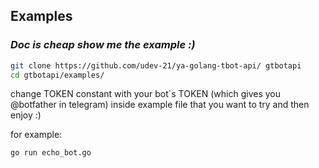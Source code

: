## Examples

### _Doc is cheap show me the example :)_

```sh
git clone https://github.com/udev-21/ya-golang-tbot-api/ gtbotapi
cd gtbotapi/examples/
```
change TOKEN constant with your bot`s TOKEN (which gives you @botfather in telegram) inside example file that you want to try and then enjoy :) 

for example:
```sh
go run echo_bot.go
```
